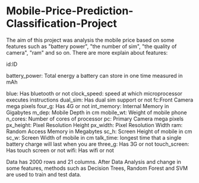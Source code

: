 # Mobile-Price-Prediction-Classification-Project
The aim of this project was analysis the mobile price based on some features such as "battery power", "the number of sim", "the quality of camera", "ram" and so on.
There are more explain about features:

id:ID

battery_power: Total energy a battery can store in one time measured in mAh

blue: Has bluetooth or not
clock_speed: speed at which microprocessor executes instructions
dual_sim: Has dual sim support or not
fc:Front Camera mega pixels
four_g: Has 4G or not
int_memory: Internal Memory in Gigabytes
m_dep: Mobile Depth in cm
mobile_wt: Weight of mobile phone
n_cores: Number of cores of processor
pc: Primary Camera mega pixels
px_height: Pixel Resolution Height
px_width: Pixel Resolution Width
ram: Random Access Memory in Megabytes
sc_h: Screen Height of mobile in cm
sc_w: Screen Width of mobile in cm
talk_time: longest time that a single battery charge will last when you are
three_g: Has 3G or not
touch_screen: Has touch screen or not
wifi: Has wifi or not

Data has 2000 rows and 21 columns. After Data Analysis and change in some features, methods such as Decision Trees, Random Forest and SVM are used to train and test data.
